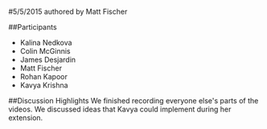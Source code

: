 #5/5/2015
authored by Matt Fischer

##Participants
+ Kalina Nedkova
+ Colin McGinnis
+ James Desjardin
+ Matt Fischer
+ Rohan Kapoor
+ Kavya Krishna

##Discussion Highlights
We finished recording everyone else's parts of the videos. We discussed ideas that Kavya could implement during her extension. 